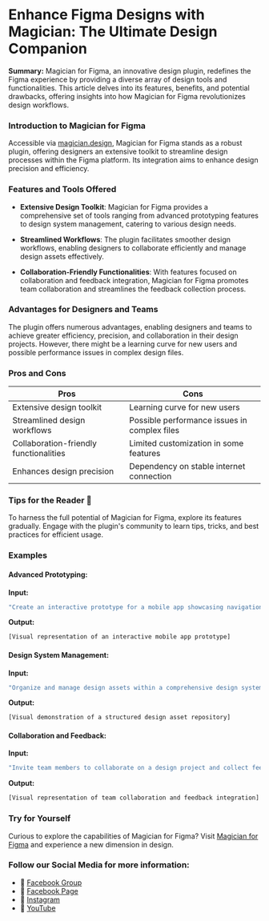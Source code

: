 # Enhance Figma Designs with Magician: The Ultimate Design Companion

**Summary:** Magician for Figma, an innovative design plugin, redefines the Figma experience by providing a diverse array of design tools and functionalities. This article delves into its features, benefits, and potential drawbacks, offering insights into how Magician for Figma revolutionizes design workflows.

### Introduction to Magician for Figma

Accessible via [magician.design](https://magician.design/), Magician for Figma stands as a robust plugin, offering designers an extensive toolkit to streamline design processes within the Figma platform. Its integration aims to enhance design precision and efficiency.

### Features and Tools Offered

- **Extensive Design Toolkit**: Magician for Figma provides a comprehensive set of tools ranging from advanced prototyping features to design system management, catering to various design needs.
  
- **Streamlined Workflows**: The plugin facilitates smoother design workflows, enabling designers to collaborate efficiently and manage design assets effectively.

- **Collaboration-Friendly Functionalities**: With features focused on collaboration and feedback integration, Magician for Figma promotes team collaboration and streamlines the feedback collection process.

### Advantages for Designers and Teams

The plugin offers numerous advantages, enabling designers and teams to achieve greater efficiency, precision, and collaboration in their design projects. However, there might be a learning curve for new users and possible performance issues in complex design files.

### Pros and Cons

| Pros                                 | Cons                                        |
|--------------------------------------|----------------------------------------------|
| Extensive design toolkit              | Learning curve for new users                 |
| Streamlined design workflows          | Possible performance issues in complex files  |
| Collaboration-friendly functionalities| Limited customization in some features       |
| Enhances design precision             | Dependency on stable internet connection     |

### Tips for the Reader 📘

To harness the full potential of Magician for Figma, explore its features gradually. Engage with the plugin's community to learn tips, tricks, and best practices for efficient usage.

### Examples

#### Advanced Prototyping:
**Input:**
```dart
"Create an interactive prototype for a mobile app showcasing navigation and transitions."
```

**Output:**
```dart
[Visual representation of an interactive mobile app prototype]
```

#### Design System Management:
**Input:**
```dart
"Organize and manage design assets within a comprehensive design system."
```

**Output:**
```dart
[Visual demonstration of a structured design asset repository]
```

#### Collaboration and Feedback:
**Input:**
```dart
"Invite team members to collaborate on a design project and collect feedback seamlessly."
```

**Output:**
```dart
[Visual representation of team collaboration and feedback integration]
```

### Try for Yourself

Curious to explore the capabilities of Magician for Figma? Visit [Magician for Figma](https://magician.design/) and experience a new dimension in design.

### Follow our Social Media for more information:

- 📘 <a href="https://www.facebook.com/groups/trionxai" target="_blank">Facebook Group</a>
- 📄 <a href="https://www.facebook.com/ai.trionxai" target="_blank">Facebook Page</a>
- 📸 <a href="https://www.instagram.com/trionxai/" target="_blank">Instagram</a>
- 🎥 <a href="https://www.youtube.com/@robotdocs/" target="_blank">YouTube</a>
